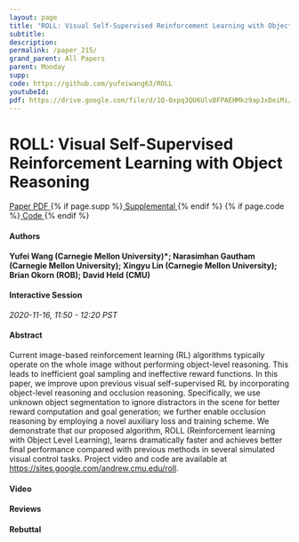 ```yaml
---
layout: page
title: "ROLL: Visual Self-Supervised Reinforcement Learning with Object Reasoning"
subtitle: 
description:
permalink: /paper_215/
grand_parent: All Papers
parent: Monday
supp: 
code: https://github.com/yufeiwang63/ROLL
youtubeId: 
pdf: https://drive.google.com/file/d/1Q-0xpq3QU6UlvBFPAEHMkz9ap3xDeiMi/view
---
```


# ROLL: Visual Self-Supervised Reinforcement Learning with Object Reasoning

<a href="https://drive.google.com/file/d/1Q-0xpq3QU6UlvBFPAEHMkz9ap3xDeiMi/view" target="_blank" rel="noopener noreferrer" class="btn btn-blue"><i class="fa fa-file-text-o" aria-hidden="true"></i> Paper PDF </a> {% if page.supp %}<a href="" target="_blank" rel="noopener noreferrer" class="btn btn-green"><i class="fa fa-file-text-o" aria-hidden="true"></i> Supplemental </a>{% endif %} {% if page.code %}<a href="https://github.com/yufeiwang63/ROLL" target="_blank" rel="noopener noreferrer" class="btn btn-green"><i class="fa fa-github" aria-hidden="true"></i> Code </a>{% endif %} 

#### Authors
**Yufei Wang (Carnegie Mellon University)*; Narasimhan Gautham (Carnegie Mellon University); Xingyu Lin (Carnegie Mellon University); Brian Okorn (ROB); David Held (CMU)**

#### Interactive Session
*2020-11-16, 11:50 - 12:20 PST*

#### Abstract
Current image-based reinforcement learning (RL) algorithms typically operate on the whole image without performing object-level reasoning.  This leads to inefficient goal sampling and ineffective reward functions. In this paper, we improve upon previous visual self-supervised RL by incorporating object-level reasoning and occlusion reasoning. Specifically, we use unknown object segmentation to ignore distractors in the scene for better reward computation and goal generation; we further enable occlusion reasoning by employing a novel auxiliary loss and training scheme. We demonstrate that our proposed algorithm, ROLL (Reinforcement learning with Object Level Learning), learns dramatically faster and achieves better final performance compared with previous methods in several simulated visual control tasks. Project video and code
are available at <a href="https://sites.google.com/andrew.cmu.edu/roll" target="_blank">https://sites.google.com/andrew.cmu.edu/roll</a>.

#### Video 

#### Reviews

#### Rebuttal

